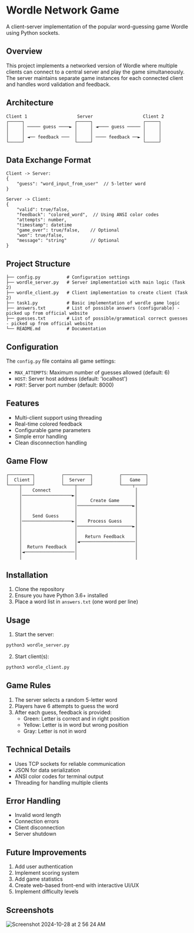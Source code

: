 # Wordle Network Game

A client-server implementation of the popular word-guessing game Wordle using Python sockets.

## Overview

This project implements a networked version of Wordle where multiple clients can connect to a central server and play the game simultaneously. The server maintains separate game instances for each connected client and handles word validation and feedback.

## Architecture

```
Client 1                   Server                   Client 2
┌─────┐                   ┌─────┐                   ┌─────┐
│     │ ───── guess ────► │     │ ◄──── guess ───── │     │
│     │                   │     │                   │     │
│     │ ◄── feedback ───  │     │ ──── feedback ──► │     │
└─────┘                   └─────┘                   └─────┘
```

## Data Exchange Format

```
Client -> Server:
{
    "guess": "word_input_from_user"  // 5-letter word
}

Server -> Client:
{
    "valid": true/false,
    "feedback": "colored_word",  // Using ANSI color codes
    "attempts": number,
    "timestamp": datetime
    "game_over": true/false,    // Optional
    "won": true/false,
    "message": "string"         // Optional
}
```

## Project Structure

```
├── config.py          # Configuration settings
├── wordle_server.py   # Server implementation with main logic (Task 2)
├── wordle_client.py   # Client implementation to create client (Task 2)
├── task1.py           # Basic implementation of wordle game logic
├── answers.txt        # List of possible answers (configurable) - picked up from official website
├── guesses.txt        # List of possible/grammatical correct guesses - picked up from official website
└── README.md          # Documentation 
```

## Configuration

The `config.py` file contains all game settings:
- `MAX_ATTEMPTS`: Maximum number of guesses allowed (default: 6)
- `HOST`: Server host address (default: 'localhost')
- `PORT`: Server port number (default: 8000)

## Features

- Multi-client support using threading
- Real-time colored feedback
- Configurable game parameters
- Simple error handling
- Clean disconnection handling

## Game Flow

```
┌─────────┐          ┌──────────┐          ┌─────────┐
│  Client │          │  Server  │          │   Game  │
└────┬────┘          └────┬─────┘          └────┬────┘
     │    Connect         │                      │
     │───────────────────►│                      │
     │                    │     Create Game      │
     │                    │─────────────────────►│
     │                    │                      │
     │    Send Guess      │                      │
     │───────────────────►│    Process Guess     │
     │                    │─────────────────────►│
     │                    │                      │
     │                    │   Return Feedback    │
     │                    │◄─────────────────────│
     │  Return Feedback   │                      │
     │◄───────────────────│                      │
     │                    │                      │
```

## Installation

1. Clone the repository
2. Ensure you have Python 3.6+ installed
3. Place a word list in `answers.txt` (one word per line)

## Usage

1. Start the server:
```bash
python3 wordle_server.py
```

2. Start client(s):
```bash
python3 wordle_client.py
```

## Game Rules

1. The server selects a random 5-letter word
2. Players have 6 attempts to guess the word
3. After each guess, feedback is provided:
   - Green: Letter is correct and in right position
   - Yellow: Letter is in word but wrong position
   - Gray: Letter is not in word

## Technical Details

- Uses TCP sockets for reliable communication
- JSON for data serialization
- ANSI color codes for terminal output
- Threading for handling multiple clients

## Error Handling

- Invalid word length
- Connection errors
- Client disconnection
- Server shutdown

## Future Improvements

1. Add user authentication
2. Implement scoring system
3. Add game statistics
4. Create web-based front-end with interactive UI/UX
6. Implement difficulty levels


## Screenshots
![Screenshot 2024-10-28 at 2 56 24 AM](https://github.com/user-attachments/assets/3e36748c-0f99-477f-b83e-c7a7e3308287)
